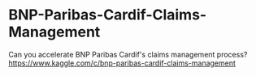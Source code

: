# BNP-Paribas-Cardif-Claims-Management
Can you accelerate BNP Paribas Cardif's claims management process?
https://www.kaggle.com/c/bnp-paribas-cardif-claims-management

